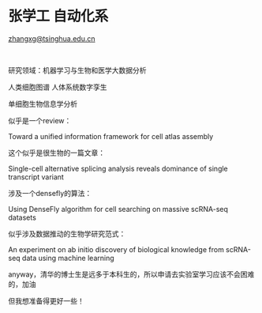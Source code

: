 # 张学工 自动化系

zhangxg@tsinghua.edu.cn

​                                                

研究领域：机器学习与生物和医学大数据分析

人类细胞图谱 人体系统数字孪生

单细胞生物信息学分析



似乎是一个review：

Toward a unified information framework for cell atlas assembly

这个似乎是很生物的一篇文章：

Single-cell alternative splicing analysis reveals dominance of single transcript variant

涉及一个densefly的算法：

Using DenseFly algorithm for cell searching on massive scRNA-seq datasets

似乎涉及数据推动的生物学研究范式：

An experiment on ab initio discovery of biological knowledge from scRNA-seq data using machine learning



anyway，清华的博士生是远多于本科生的，所以申请去实验室学习应该不会困难的，加油

但我想准备得更好一些！

